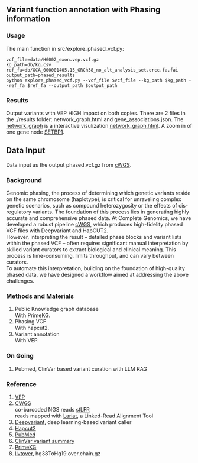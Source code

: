 ## Variant function annotation with Phasing information    

### Usage
The main function in src/explore_phased_vcf.py:
```
vcf_file=data/HG002_exon.vep.vcf.gz
kg_path=db/kg.csv
ref_fa=db/GCA_000001405.15_GRCh38_no_alt_analysis_set.ercc.fa.fai
output_path=phased_results
python explore_phased_vcf.py --vcf_file $vcf_file --kg_path $kg_path --ref_fa $ref_fa --output_path $output_path  
```

### Results  
Output variants with VEP HIGH impact on both copies. There are 2 files in the ./results folder: network_graph.html and gene_associations.json. The [network_graph](images/network_graph.jpg) is a interactive visulization [network_graph.html](results/network_graph.html). A zoom in of one gene node [SETBP1](images/HG002_example.jpg).  

## Data Input  
Data input as the output phased.vcf.gz from [cWGS](https://github.com/Complete-Genomics/DNBSEQ_Complete_WGS/tree/dev).  

### Background  
Genomic phasing, the process of determining which genetic variants reside on the same chromosome (haplotype), is critical for unraveling complex genetic scenarios, such as compound heterozygosity or the effects of cis-regulatory variants. The foundation of this process lies in generating highly accurate and comprehensive phased data. At Complete Genomics, we have developed a robust pipeline [cWGS](https://github.com/Complete-Genomics/DNBSEQ_Complete_WGS/tree/dev), which produces high-fidelity phased VCF files with Deepvariant and HapCUT2.  
However, interpreting the result – detailed phase blocks and variant lists within the phased VCF – often requires significant manual interpretation by skilled variant curators to extract biological and clinical meaning. This process is time-consuming, limits throughput, and can vary between curators.  
To automate this interpretation, building on the foundation of high-quality phased data, we have designed a workflow aimed at addressing the above challenges.  

### Methods and Materials  
1. Public Knowledge graph database  
With PrimeKG.     
2. Phasing VCF  
With hapcut2. 
3. Variant annotation  
With VEP.  

### On Going  
1. Pubmed, ClinVar based variant curation with LLM RAG   

### Reference  
1. [VEP](https://www.ensembl.org/vep)  
2. [CWGS](https://github.com/CGI-stLFR/CompleteWGS)  
co-barcoded NGS reads [stLFR](https://www.ncbi.nlm.nih.gov/pmc/articles/PMC6499310/)    
reads mapped with [Lariat](https://github.com/10XGenomics/lariat), a Linked-Read Alignment Tool   
1. [Deepvariant](https://github.com/google/deepvariant), deep learning-based variant caller  
2. [Hapcut2](https://github.com/vibansal/HapCUT2)  
3. [PubMed](https://pubmed.ncbi.nlm.nih.gov/)   
4. [ClinVar variant summary](https://ftp.ncbi.nlm.nih.gov/pub/clinvar/tab_delimited/)  
5. [PrimeKG](https://zitniklab.hms.harvard.edu/projects/PrimeKG/)  
6. [livtover](http://hgdownload.cse.ucsc.edu/goldenPath/hg38/liftOver/), hg38ToHg19.over.chain.gz  
